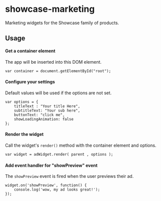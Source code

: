 # showcase-marketing
Marketing widgets for the Showcase family of products.

## Usage

#### Get a container element
The app will be inserted into this DOM element.
```
var container = document.getElementById("root");
```

#### Configure your settings
Default values will be used if the options are not set.
```
var options = {
    titleText : "Your title Here",
    subtitleText: "Your sub here",
    buttonText: "click me",
    showLoadingAnimation: false
};
```

#### Render the widget
Call the widget's `render()` method with the container element and options.
```
var widget = adWidget.render( parent , options );
```

#### Add event handler for "showPreview" event
The `showPreview` event is fired when the user previews their ad.
```
widget.on('showPreview', function() {
    console.log('wow, my ad looks great!');
});
```
